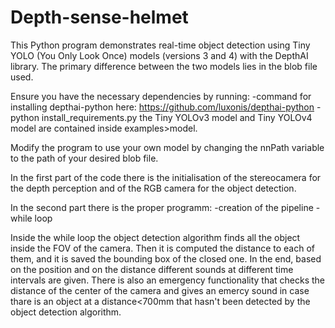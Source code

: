 # Depth-sense-helmet

This Python program demonstrates real-time object detection using Tiny YOLO (You Only Look Once) models (versions 3 and 4) with the DepthAI library. The primary difference between the two models lies in the blob file used.


Ensure you have the necessary dependencies by running:
-command for installing depthai-python here: https://github.com/luxonis/depthai-python
-python install_requirements.py
the Tiny YOLOv3 model and Tiny YOLOv4 model are contained inside examples>model.

Modify the program to use your own model by changing the nnPath variable to the path of your desired blob file.

In the first part of the code there is the initialisation of the stereocamera for the depth perception and of the RGB camera for the object detection.

In the second part there is the proper programm:
-creation of the pipeline
-while loop

Inside the while loop the object detection algorithm finds all the object inside the FOV of the camera. Then it is computed the distance to each of them, and it is saved the bounding box of the closed one.
In the end, based on the position and on the distance different sounds at different time intervals are given.
There is also an emergency functionality that checks the distance of the center of the camera and gives an emercy sound in case thare is an object at a distance<700mm that hasn't been detected by the object detection algorithm. 
